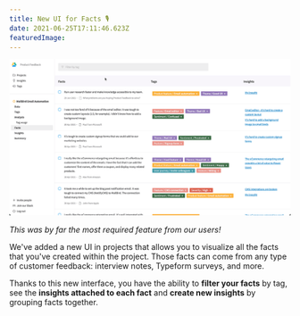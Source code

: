 ```yaml
---
title: New UI for Facts 🎙
date: 2021-06-25T17:11:46.623Z
featuredImage:
---
```


![demo new UI for facts](./2021-06-25g.gif)

_This was by far the most required feature from our users!_

We've added a new UI in projects that allows you to visualize all the facts that you've created within the project. Those facts can come from any type of customer feedback: interview notes, Typeform surveys, and more.

Thanks to this new interface, you have the ability to **filter your facts** by tag, see the **insights attached to each fact** and **create new insights** by grouping facts together.
